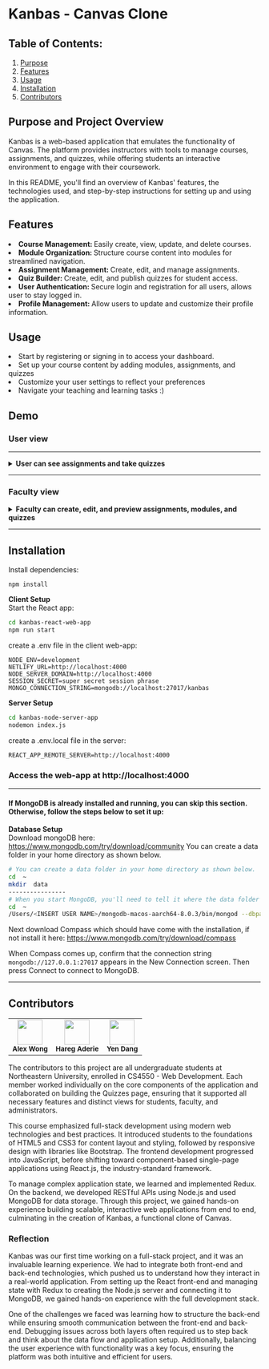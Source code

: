# Kanbas - Canvas Clone

## Table of Contents:

1. [Purpose](#purpose-and-project-overview)
2. [Features](#features)
3. [Usage](#usage)
4. [Installation](#installation)
5. [Contributors](#contributors)

## Purpose and Project Overview
Kanbas is a web-based application that emulates the functionality of Canvas. 
The platform provides instructors with tools to manage courses, assignments, and quizzes, 
while offering students an interactive environment to engage with their coursework.

In this README, you'll find an overview of Kanbas' features, the technologies used, and step-by-step instructions for setting up and using the application.

## Features
<li>
  <b>
    Course Management: 
  </b>
  Easily create, view, update, and delete courses.
</li>
<li>
    <b>
    Module Organization: 
  </b>
  Structure course content into modules for streamlined navigation.
</li>
<li>
    <b>
    Assignment Management: 
  </b>
  Create, edit, and manage assignments.
</li>
<li>
    <b>
    Quiz Builder: 
  </b>
Create, edit, and publish quizzes for student access.
</li>
<li>
    <b>
    User Authentication: 
  </b>
  Secure login and registration for all users, allows user to stay logged in.
</li>
<li>
    <b>
    Profile Management: 
  </b>
  Allow users to update and customize their profile information.
</li>

## Usage
<li>
  Start by registering or signing in to access your dashboard.
</li>
<li>
  Set up your course content by adding modules, assignments, and quizzes
</li>
<li>
  Customize your user settings to reflect your preferences
</li>
<li>
  Navigate your teaching and learning tasks :)
</li>

## Demo
### User view
<hr/>

<details>
  <summary><strong>User can see assignments and take quizzes</strong></summary>
<!-- Row 1 -->
  <p align="center">
    <img src="https://github.com/user-attachments/assets/b9be4663-ca38-4337-b77b-d74bdcbbc921" width="400" />
    <img src="https://github.com/user-attachments/assets/ef7ccadd-b916-4827-a341-fee50cc7d0c1" width="400" />
  </p>
The dashboard and home menu display courses and their contents, but do not support editing, adding, or deleting courses and modules.
<!-- Row 2 -->
  <p align="center">
    <img src="https://github.com/user-attachments/assets/601c5752-1986-400c-a93b-308f7821d067" width="400" />
    <img src="https://github.com/user-attachments/assets/5af89978-7733-40ec-838d-bf6e5b0a8e12" width="400" />
  </p>
Students are able to view assigned quizzes and assignemnts.
<!-- Row 3 -->
  <p align="center">
    <img src="https://github.com/user-attachments/assets/ae010ccb-33c8-4152-b6b5-924ed8741b51" width="400" />
    <img src="https://github.com/user-attachments/assets/492cf530-8de1-4615-9e69-dc071d5e1a63" width="400" />
  </p>
Students can take quizzes, view their scores, and access their attempt history as usual.

</details>

<hr/>

### Faculty view
<details>
  <summary><strong>Faculty can create, edit, and preview assignments, modules, and quizzes</strong></summary>

<!-- Row 4 -->
<p align="center">
  <img src="https://github.com/user-attachments/assets/276a274e-fcba-470e-8240-00329e178346" width="400" />
  <img src="https://github.com/user-attachments/assets/3ec61068-a219-4076-9d81-74039a8908c4" width="400" />
</p>
The dashboard and home menu display courses and their contents, and support editing, adding, or deleting courses and modules for faculty.

<!-- Row 5 -->
<p align="center">
<img src="https://github.com/user-attachments/assets/e7ae0a11-dd9c-45a2-a954-f58066673aea" width="400" />
<img src="https://github.com/user-attachments/assets/64b314c3-d89f-42da-8890-4ceecadd012c" width="400" />
</p>
Faculty can create and edit assignments, quizzes, and the questions within each quiz.
<hr/>

  <details>
  <summary><strong>Both faculty, students, and TAs can see the people enrolled in the course and their relevant information</strong></summary>

<p align="center">
  <img src="https://github.com/user-attachments/assets/2d479d2f-5e3c-4007-a272-fd3a43dd44b8" width="400" />
  <img src="https://github.com/user-attachments/assets/1eab9f15-0eb4-422a-a9b8-eb8b1290c1f3" width="400" />
</p>
Users can view all individuals enrolled in a course along with their relevant details. They can also edit their profile and update their role as needed.
  </details>
</details>

<hr/>

## Installation
Install dependencies:
```
npm install
```

**Client Setup**  
Start the React app:

```bash
cd kanbas-react-web-app
npm run start
```
create a .env file in the client web-app:
```
NODE_ENV=development
NETLIFY_URL=http://localhost:4000
NODE_SERVER_DOMAIN=http://localhost:4000
SESSION_SECRET=super secret session phrase
MONGO_CONNECTION_STRING=mongodb://localhost:27017/kanbas
```
**Server Setup**  
```bash
cd kanbas-node-server-app
nodemon index.js
```
create a .env.local file in the server:
```
REACT_APP_REMOTE_SERVER=http://localhost:4000
```
### Access the web-app at http://localhost:4000

<hr/>

#### If MongoDB is already installed and running, you can skip this section. Otherwise, follow the steps below to set it up:
**Database Setup**  
Download mongoDB here: https://www.mongodb.com/try/download/community
You can create a data folder in your home directory as shown below.

```bash
# You can create a data folder in your home directory as shown below.
cd  ~
mkdir  data
----------------
# When you start MongoDB, you'll need to tell it where the data folder is with the dbpath option.
cd  ~
/Users/<INSERT USER NAME>/mongodb-macos-aarch64-8.0.3/bin/mongod --dbpath data
```
Next download Compass which should have come with the installation, if not install it here:
https://www.mongodb.com/try/download/compass 

When Compass comes up, confirm that the connection string `mongodb://127.0.0.1:27017` appears in the New Connection screen.
Then press Connect to connect to MongoDB.
<hr/>

## Contributors
<table>
  <tr>
    <td align="center">
      <a href="https://github.com/al3xand3rw0ng">
        <img src="https://github.com/al3xand3rw0ng.png" width="50" />
      </a><br/>
      <sub><strong>Alex Wong</strong></sub>
    </td>
    <td align="center">
      <a href="https://github.com/haderie">
        <img src="https://github.com/haderie.png" width="50" />
      </a><br/>
      <sub><strong>Hareg Aderie</strong></sub>
    </td>
    <td align="center">
      <a href="https://github.com/yenndang">
        <img src="https://github.com/yenndang.png" width="50" />
      </a><br/>
      <sub><strong>Yen Dang</strong></sub>
    </td>
  </tr>
</table>

The contributors to this project are all undergraduate students at Northeastern University, enrolled in CS4550 - Web Development. Each member worked individually on the core components of the application and collaborated on building the Quizzes page, ensuring that it supported all necessary features and distinct views for students, faculty, and administrators.

This course emphasized full-stack development using modern web technologies and best practices. It introduced students to the foundations of HTML5 and CSS3 for content layout and styling, followed by responsive design with libraries like Bootstrap. The frontend development progressed into JavaScript, before shifting toward component-based single-page applications using React.js, the industry-standard framework.

To manage complex application state, we learned and implemented Redux. On the backend, we developed RESTful APIs using Node.js and used MongoDB for data storage. Through this project, we gained hands-on experience building scalable, interactive web applications from end to end, culminating in the creation of Kanbas, a functional clone of Canvas.

### Reflection
Kanbas was our first time working on a full-stack project, and it was an invaluable learning experience. We had to integrate both front-end and back-end technologies, which pushed us to understand how they interact in a real-world application. From setting up the React front-end and managing state with Redux to creating the Node.js server and connecting it to MongoDB, we gained hands-on experience with the full development stack.

One of the challenges we faced was learning how to structure the back-end while ensuring smooth communication between the front-end and back-end. Debugging issues across both layers often required us to step back and think about the data flow and application setup. Additionally, balancing the user experience with functionality was a key focus, ensuring the platform was both intuitive and efficient for users.



